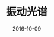 ---
title: 振动光谱
summary: 离子液体在外场作用下或者位于固体表面的振动光谱特征。
tags:
- Vibrational Spectrum
date: "2016-10-09"

# Optional external URL for project (replaces project detail page).
external_link: 

image:
  caption: # Photo by Yongji Guan
  focal_point: Smart
---